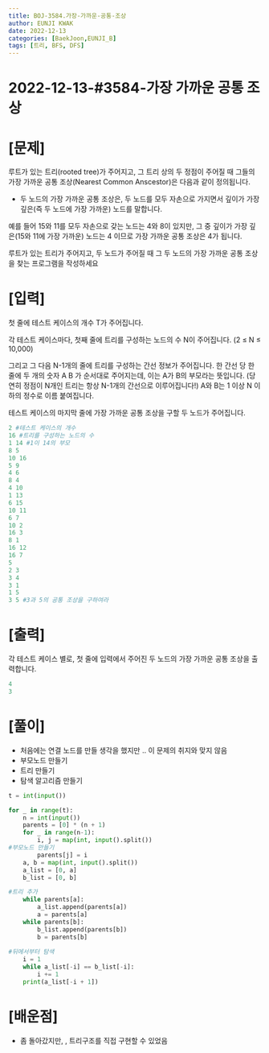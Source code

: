 ```yaml
---
title: BOJ-3584.가장-가까운-공통-조상
author: EUNJI KWAK
date: 2022-12-13
categories: [BaekJoon,EUNJI_B]
tags: [트리, BFS, DFS]
---
```


# 2022-12-13-#3584-가장 가까운 공통 조상

# [문제]

루트가 있는 트리(rooted tree)가 주어지고, 그 트리 상의 두 정점이 주어질 때 그들의 가장 가까운 공통 조상(Nearest Common Anscestor)은 다음과 같이 정의됩니다.

- 두 노드의 가장 가까운 공통 조상은, 두 노드를 모두 자손으로 가지면서 깊이가 가장 깊은(즉 두 노드에 가장 가까운) 노드를 말합니다.

예를 들어  15와 11를 모두 자손으로 갖는 노드는 4와 8이 있지만, 그 중 깊이가 가장 깊은(15와 11에 가장 가까운) 노드는 4 이므로 가장 가까운 공통 조상은 4가 됩니다.

루트가 있는 트리가 주어지고, 두 노드가 주어질 때 그 두 노드의 가장 가까운 공통 조상을 찾는 프로그램을 작성하세요

# [입력]

첫 줄에 테스트 케이스의 개수 T가 주어집니다.

각 테스트 케이스마다, 첫째 줄에 트리를 구성하는 노드의 수 N이 주어집니다. (2 ≤ N ≤ 10,000)

그리고 그 다음 N-1개의 줄에 트리를 구성하는 간선 정보가 주어집니다. 한 간선 당 한 줄에 두 개의 숫자 A B 가 순서대로 주어지는데, 이는 A가 B의 부모라는 뜻입니다. (당연히 정점이 N개인 트리는 항상 N-1개의 간선으로 이루어집니다!) A와 B는 1 이상 N 이하의 정수로 이름 붙여집니다.

테스트 케이스의 마지막 줄에 가장 가까운 공통 조상을 구할 두 노드가 주어집니다.

```python
2 #테스트 케이스의 개수
16 #트리를 구성하는 노드의 수
1 14 #1이 14의 부모
8 5
10 16
5 9
4 6
8 4
4 10
1 13
6 15
10 11
6 7
10 2
16 3
8 1
16 12
16 7
5
2 3
3 4
3 1
1 5
3 5 #3과 5의 공통 조상을 구하여라
```

# [출력]

각 테스트 케이스 별로, 첫 줄에 입력에서 주어진 두 노드의 가장 가까운 공통 조상을 출력합니다.

```python
4
3
```

 

# [풀이]

- 처음에는 연결 노드를 만들 생각을 했지만 .. 이 문제의 취지와 맞지 않음
- 부모노드 만들기
- 트리 만들기
- 탐색 알고리즘 만들기

```python
t = int(input())

for _ in range(t):
    n = int(input())
    parents = [0] * (n + 1)
    for _ in range(n-1):
        i, j = map(int, input().split())
#부모노드 만들기
        parents[j] = i
    a, b = map(int, input().split())
    a_list = [0, a]
    b_list = [0, b]

#트리 추가   
    while parents[a]:
        a_list.append(parents[a])
        a = parents[a]
    while parents[b]:
        b_list.append(parents[b])
        b = parents[b]
   
#뒤에서부터 탐색 
    i = 1
    while a_list[-i] == b_list[-i]:
        i += 1
    print(a_list[-i + 1])
```

# [배운점]

- 좀 돌아갔지만, , 트리구조를 직접 구현할 수 있었음
